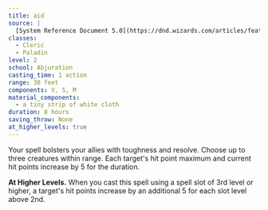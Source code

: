 ```yaml
---
title: aid
source: |
  [System Reference Document 5.0](https://dnd.wizards.com/articles/features/systems-reference-document-srd)
classes:
  - Cleric
  - Paladin
level: 2
school: Abjuration
casting_time: 1 action
range: 30 feet
components: V, S, M
material_components:
  - a tiny strip of white cloth
duration: 8 hours
saving_throw: None
at_higher_levels: true
---
```


Your spell bolsters your allies with toughness and resolve. Choose up to three creatures within range. Each target's hit point maximum and current hit points increase by 5 for the duration.

**At Higher Levels.** When you cast this spell using a spell slot of 3rd level or higher, a target's hit points
increase by an additional 5 for each slot level above 2nd.
